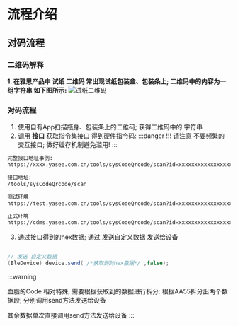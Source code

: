 


# 流程介绍


## 对码流程

### 二维码解释

**1. 在雅思产品中 试纸 二维码 常出现试纸包装盒、包装条上; 二维码中的内容为一组字符串 如下图所示:**
![试纸二维码](/img/comm_rqcode.png "试纸二维码")


### 对码流程
1. 使用自有App扫描瓶身、包装条上的二维码; 获得二维码中的 字符串
2. 调用 **接口** 获取指令集接口 得到硬件指令码:
:::danger
!!! 请注意 不要频繁的交互接口; 做好缓存机制避免滥用! 
:::
```html
完整接口地址事例:
https://xxxx.yasee.com.cn/tools/sysCodeQrcode/scan?id=xxxxxxxxxxxxxxxxx

接口地址: 
/tools/sysCodeQrcode/scan

测试环境
https://test.yasee.com.cn/tools/sysCodeQrcode/scan?id=xxxxxxxxxxxxxxxxx

正式环境
https://cdms.yasee.com.cn/tools/sysCodeQrcode/scan?id=xxxxxxxxxxxxxxxxx

```

3. 通过接口得到的hex数据; 通过 [发送自定义数据](../yasee_android/intro.md#设备控制相关操作) 发送给设备
```java

// 发送 自定义数据
(BleDevice) device.send( /*获取到的hex数据*/ ,false); 

```



:::warning

血脂的Code 相对特殊; 需要根据获取到的数据进行拆分:
根据AA55拆分出两个数据段; 
分别调用send方法发送给设备

其余数据单次直接调用send方法发送给设备
:::

